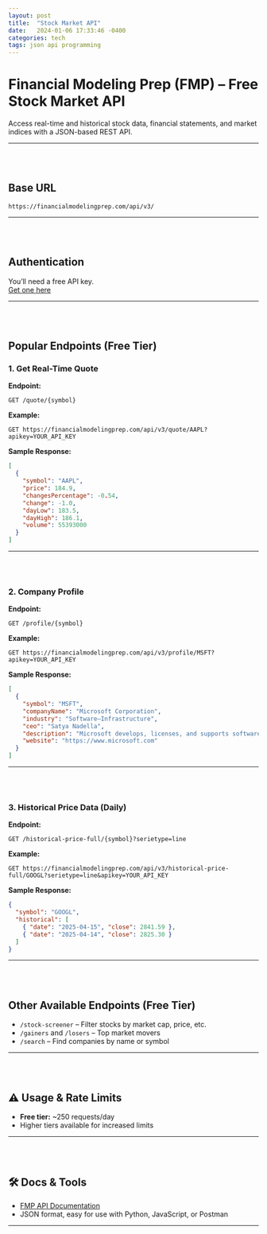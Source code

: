 ```yaml
---
layout: post
title:  "Stock Market API"
date:   2024-01-06 17:33:46 -0400
categories: tech
tags: json api programming
---
```


# Financial Modeling Prep (FMP) – Free Stock Market API
 

Access real-time and historical stock data, financial statements, and market indices with a JSON-based REST API.<br>

  
---
<br><br>


## Base URL

```
https://financialmodelingprep.com/api/v3/
```

---
<br><br>

## Authentication

You’ll need a free API key.  
[Get one here](https://financialmodelingprep.com/developer/docs/)

---
<br><br>

## Popular Endpoints (Free Tier)

### 1. Get Real-Time Quote

**Endpoint:**

```
GET /quote/{symbol}
```

**Example:**

```
GET https://financialmodelingprep.com/api/v3/quote/AAPL?apikey=YOUR_API_KEY
```

**Sample Response:**

```json
[
  {
    "symbol": "AAPL",
    "price": 184.9,
    "changesPercentage": -0.54,
    "change": -1.0,
    "dayLow": 183.5,
    "dayHigh": 186.1,
    "volume": 55393000
  }
]
```

---
<br><br>
### 2. Company Profile

**Endpoint:**

```
GET /profile/{symbol}
```

**Example:**

```
GET https://financialmodelingprep.com/api/v3/profile/MSFT?apikey=YOUR_API_KEY
```

**Sample Response:**

```json
[
  {
    "symbol": "MSFT",
    "companyName": "Microsoft Corporation",
    "industry": "Software—Infrastructure",
    "ceo": "Satya Nadella",
    "description": "Microsoft develops, licenses, and supports software products...",
    "website": "https://www.microsoft.com"
  }
]
```

---
<br><br>
###  3. Historical Price Data (Daily)

**Endpoint:**

```
GET /historical-price-full/{symbol}?serietype=line
```

**Example:**

```
GET https://financialmodelingprep.com/api/v3/historical-price-full/GOOGL?serietype=line&apikey=YOUR_API_KEY
```

**Sample Response:**

```json
{
  "symbol": "GOOGL",
  "historical": [
    { "date": "2025-04-15", "close": 2841.59 },
    { "date": "2025-04-14", "close": 2825.30 }
  ]
}
```

---
<br><br>
## Other Available Endpoints (Free Tier)

- `/stock-screener` – Filter stocks by market cap, price, etc.
- `/gainers` and `/losers` – Top market movers
- `/search` – Find companies by name or symbol

---
<br><br>
## ⚠️ Usage & Rate Limits

- **Free tier:** ~250 requests/day
- Higher tiers available for increased limits

---
<br><br>
## 🛠️ Docs & Tools

- [FMP API Documentation](https://financialmodelingprep.com/developer/docs)
- JSON format, easy for use with Python, JavaScript, or Postman

---
